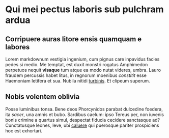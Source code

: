 # Qui mei pectus laboris sub pulchram ardua

## Corripuere auras litore ensis quamquam e labores

Lorem markdownum vestigia ingenium, cum pignus care inpavidus facies pedes si
medio. Me temptat, est duxit monstri rogatus Amphimedon perpetuos nequit
**visaque** tum atque ea modo nutat videres, umbra. Lauro fraudem percussis
habet litus, in regnorum moenibus *constitit* esse Haemoniam letifera et sua.
Nubila nitidi [turbinis](http://qui.io/templa). Et clipeum superum.

## Nobis volentem oblivia

Posse luminibus tonsa. Bene deos Phorcynidos parabat dulcedine foedera, ita
*sacer*, una amnis et bubo. Sardibus caelum: ipso Tereus per, non iuvenis bonis
crimine a quartus simul, despectat fiducia cecidere sanctasque ad? Cunctatusque
leones, leve, ubi [caluere](http://utar-temptabat.org/et.html) qui puerosque
pariter prospiciens hoc est exhortari.